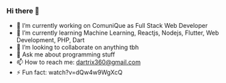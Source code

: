 ### Hi there 👋

<!--
**dartrix/dartrix** is a ✨ _special_ ✨ repository because its `README.md` (this file) appears on your GitHub profile.

Here are some ideas to get you started:

- 🔭 I’m currently working on ComuniQue as Full Stack Web Developer
- 🌱 I’m currently learning Machine Learning, Reactjs, Nodejs, Flutter, Web Development, PHP, Dart
- 👯 I’m looking to collaborate on anything tbh
- 💬 Ask me about programming stuff
- 📫 How to reach me: dartrix360@gmail.com
- ⚡ Fun fact: watch?v=dQw4w9WgXcQ
-->

- 🔭 I’m currently working on ComuniQue as Full Stack Web Developer
- 🌱 I’m currently learning Machine Learning, Reactjs, Nodejs, Flutter, Web Development, PHP, Dart
- 👯 I’m looking to collaborate on anything tbh
- 💬 Ask me about programming stuff
- 📫 How to reach me: dartrix360@gmail.com
- ⚡ Fun fact: watch?v=dQw4w9WgXcQ
